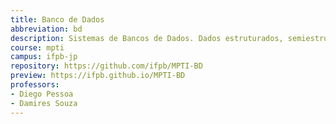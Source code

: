 ```yaml
---
title: Banco de Dados
abbreviation: bd
description: Sistemas de Bancos de Dados. Dados estruturados, semiestruturados e não estruturados. Modelos de representação e de persistência de dados. Projeto de Banco de Dados. Linguagens e processamento de consultas. Distribuição de dados. Aplicações potenciais e desafios em Banco de Dados.
course: mpti
campus: ifpb-jp
repository: https://github.com/ifpb/MPTI-BD
preview: https://ifpb.github.io/MPTI-BD
professors:
- Diego Pessoa
- Damires Souza
---
```

